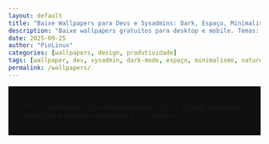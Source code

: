 ```yaml
---
layout: default
title: "Baixe Wallpapers para Devs e Sysadmins: Dark, Espaço, Minimalista"
description: "Baixe wallpapers gratuitos para desktop e mobile. Temas: programação, natureza, dark mode, espaço, minimalismo e muito mais."
date: 2025-09-25
author: "PioLinux"
categories: [wallpapers, design, produtividade]
tags: [wallpaper, dev, sysadmin, dark-mode, espaço, minimalismo, natureza, programação, desktop, mobile]
permalink: /wallpapers/
---
```






<div class="gallery-container">
  {% for wallpaper in site.data.wallpapers %}
    {% include wallpaper-card.html wallpaper=wallpaper %}
  {% endfor %}
</div>

<style>
.gallery-container {
  display: grid;
  grid-template-columns: repeat(auto-fit, minmax(280px, 1fr));
  gap: 2rem;
  padding: 2rem;
  background: #0f0f0f;
}

.gallery-item {
  background: #1e1e1e;
  border-radius: 16px;
  overflow: hidden;
  box-shadow: 0 6px 12px rgba(0,0,0,0.3);
  transition: transform 0.3s ease, box-shadow 0.3s ease;
}

.gallery-item:hover {
  transform: translateY(-5px);
  box-shadow: 0 12px 24px rgba(0,0,0,0.4);
}

.gallery-item img {
  width: 100%;
  height: 180px;
  object-fit: cover;
  border-bottom: 3px solid #00ff00;
  transition: filter 0.3s ease;
}

.gallery-item:hover img {
  filter: brightness(1.1);
}

.info {
  padding: 1.5rem;
  text-align: center;
}

.info .title {
  color: #00ff00;
  font-size: 1.3rem;
  font-weight: bold;
  margin-bottom: 1rem;
  text-shadow: 0 0 5px rgba(0,255,0,0.5);
}

.info a {
  display: inline-block;
  padding: 0.75rem 1.5rem;
  background: linear-gradient(135deg, #007acc, #005a9e);
  color: white;
  text-decoration: none;
  border-radius: 8px;
  font-weight: bold;
  transition: all 0.3s ease;
  border: 2px solid transparent;
}

.info a:hover {
  background: transparent;
  border-color: #007acc;
  transform: scale(1.05);
}
</style>
